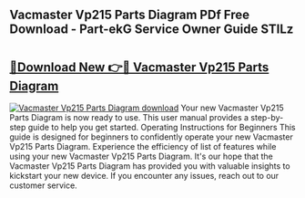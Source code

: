 ## Vacmaster Vp215 Parts Diagram PDf Free Download - Part-ekG Service Owner Guide STILz

# <h2><a href="http://dfo7st.blite.top/?on=Vacmaster+Vp215+Parts+Diagram">🔗Download New 👉🔴 Vacmaster Vp215 Parts Diagram</a></h2>

[![Vacmaster Vp215 Parts Diagram download](https://i.imgur.com/lujVjoI.png)](http://dfo7st.blite.top/?on=Vacmaster+Vp215+Parts+Diagram)
Your new Vacmaster Vp215 Parts Diagram is now ready to use. This user manual provides a step-by-step guide to help you get started. Operating Instructions for Beginners This guide is designed for beginners to confidently operate your new Vacmaster Vp215 Parts Diagram. Experience the efficiency of list of features while using your new Vacmaster Vp215 Parts Diagram. It's our hope that the Vacmaster Vp215 Parts Diagram has provided you with valuable insights to kickstart your new device. If you encounter any issues, reach out to our customer service.
